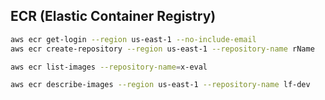 ECR (Elastic Container Registry)
-

````sh
aws ecr get-login --region us-east-1 --no-include-email
aws ecr create-repository --region us-east-1 --repository-name rName

aws ecr list-images --repository-name=x-eval

aws ecr describe-images --region us-east-1 --repository-name lf-dev
````
